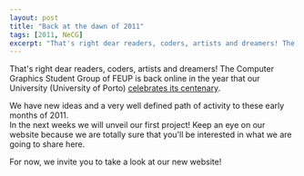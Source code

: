 ```yaml
---
layout: post
title: "Back at the dawn of 2011"
tags: [2011, NeCG]
excerpt: "That's right dear readers, coders, artists and dreamers! The Computer Graphics Student Group of FEUP is back online."
---
```


That's right dear readers, coders, artists and dreamers! The Computer Graphics Student Group of FEUP is back online in the year that our University (University of Porto) [celebrates its centenary](http://centenario.up.pt/index.php).

We have new ideas and a very well defined path of activity to these early months of 2011.  
In the next weeks we will unveil our first project! Keep an eye on our website because we are totally sure that you'll be interested in what we are going to share here.

For now, we invite you to take a look at our new website!
